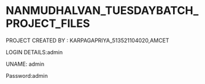 # NANMUDHALVAN_TUESDAYBATCH_PROJECT_FILES

PROJECT CREATED BY : KARPAGAPRIYA_513521104020,AMCET



LOGIN DETAILS:admin


UNAME: admin


Password:admin
